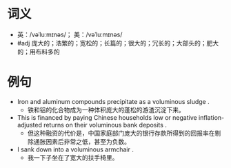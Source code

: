 # 词义
- 英：/vəˈluːmɪnəs/； 美：/vəˈluːmɪnəs/
- #adj 庞大的；浩繁的；宽松的；长篇的；很大的；冗长的；大部头的；肥大的；用布料多的
# 例句
- Iron and aluminum compounds precipitate as a voluminous sludge .
	- 铁和铝的化合物成为一种体积庞大的蓬松的游渣沉淀下来。
- This is financed by paying Chinese households low or negative inflation-adjusted returns on their voluminous bank deposits .
	- 但这种融资的代价是，中国家庭部门庞大的银行存款所得到的回报率在剔除通胀因素后非常之低，甚至为负数。
- I sank down into a voluminous armchair .
	- 我一下子坐在了宽大的扶手椅里。
